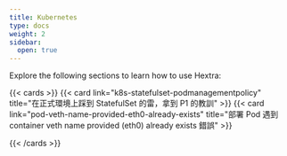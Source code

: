 ```yaml
---
title: Kubernetes
type: docs
weight: 2
sidebar:
  open: true
---
```


Explore the following sections to learn how to use Hextra:

<!--more-->

{{< cards >}}
{{< card link="k8s-statefulset-podmanagementpolicy" title="在正式環境上踩到 StatefulSet 的雷，拿到 P1 的教訓" >}}
{{< card link="pod-veth-name-provided-eth0-already-exists" title="部署 Pod 遇到 container veth name provided (eth0) already exists 錯誤" >}}

{{< /cards >}}
